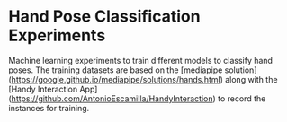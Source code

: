 # Hand Pose Classification Experiments

Machine learning experiments to train different models to classify hand poses. The training datasets are based on the [mediapipe solution] (https://google.github.io/mediapipe/solutions/hands.html) along with the [Handy Interaction App] (https://github.com/AntonioEscamilla/HandyInteraction) to record the instances for training.
